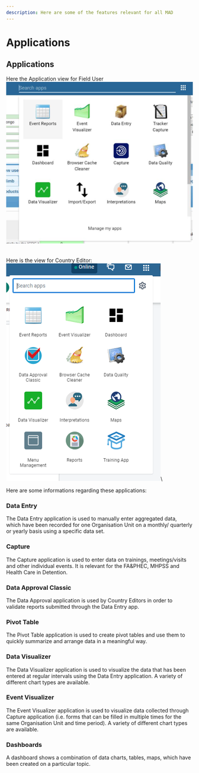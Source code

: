 ```yaml
---
description: Here are some of the features relevant for all MAD
---
```


# Applications

## Applications

Here the Application view for Field User\
![](<../../.gitbook/assets/image (3) (1) (1).png>)\
\
\
Here is the view for Country Editor:\
![](<../../.gitbook/assets/image (1) (1) (1).png>)\


Here are some informations regarding these applications:

### **Data Entry**

The Data Entry application is used to manually enter aggregated data, which have been recorded for one Organisation Unit on a monthly/ quarterly or yearly basis using a specific data set.



### **Capture**

The Capture application is used to enter data on trainings, meetings/visits and other individual events. It is relevant for the FA\&PHEC, MHPSS and Health Care in Detention.



### **Data Approval Classic**

The Data Approval application is used by Country Editors in order to validate reports submitted through the Data Entry app.



### **Pivot Table**

The Pivot Table application is used to create pivot tables and use them to quickly summarize and arrange data in a meaningful way.



### **Data Visualizer**

The Data Visualizer application is used to visualize the data that has been entered at regular intervals using the Data Entry application. A variety of different chart types are available.



### **Event Visualizer**

The Event Visualizer application is used to visualize data collected through Capture application (i.e. forms that can be filled in multiple times for the same Organisation Unit and time period). A variety of different chart types are available.



### **Dashboards**

A dashboard shows a combination of data charts, tables, maps, which have been created on a particular topic.
